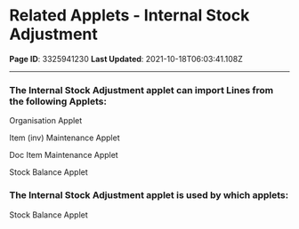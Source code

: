 # Related Applets - Internal Stock Adjustment

**Page ID**: 3325941230
**Last Updated**: 2021-10-18T06:03:41.108Z

---

### The Internal Stock Adjustment applet can import Lines from the following Applets:
Organisation Applet

Item (inv) Maintenance Applet

Doc Item Maintenance Applet

Stock Balance Applet

 

 

 

### The Internal Stock Adjustment applet  is used by which applets:
Stock Balance Applet
